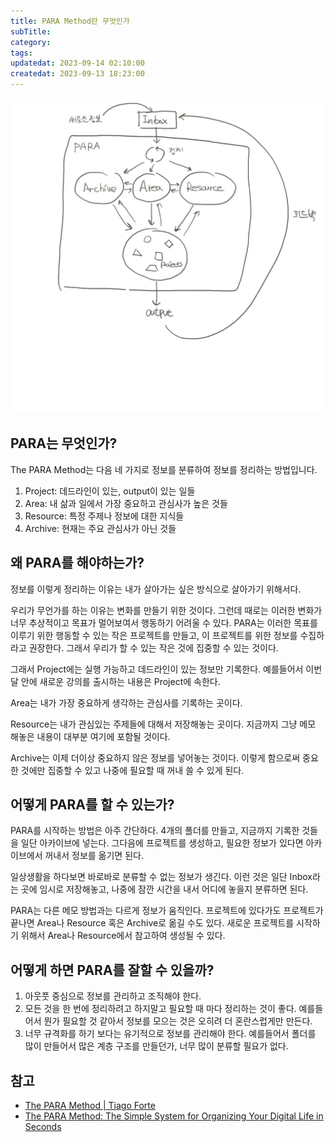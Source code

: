 ```yaml
---
title: PARA Method란 무엇인가
subTitle:
category:
tags:
updatedat: 2023-09-14 02:10:00
createdat: 2023-09-13 18:23:00
---
```


![PARA Method](/images/books/para-method.png)

## PARA는 무엇인가?

The PARA Method는 다음 네 가지로 정보를 분류하여 정보를 정리하는 방법입니다.

1. Project: 데드라인이 있는, output이 있는 일들
2. Area: 내 삶과 일에서 가장 중요하고 관심사가 높은 것들
3. Resource: 특정 주제나 정보에 대한 지식들
4. Archive: 현재는 주요 관심사가 아닌 것들

## 왜 PARA를 해야하는가?

정보를 이렇게 정리하는 이유는 내가 살아가는 싶은 방식으로 살아가기 위해서다.  

우리가 무언가를 하는 이유는 변화를 만들기 위한 것이다. 그런데 때로는 이러한
변화가 너무 추상적이고 목표가 멀어보여서 행동하기 어려울 수 있다. PARA는 이러한
목표를 이루기 위한 행동할 수 있는 작은 프로젝트를 만들고, 이 프로젝트를 위한
정보를 수집하라고 권장한다. 그래서 우리가 할 수 있는 작은 것에 집중할 수 있는
것이다.  

그래서 Project에는 실행 가능하고 데드라인이 있는 정보만 기록한다. 예를들어서
이번 달 안에 새로운 강의를 출시하는 내용은 Project에 속한다.  

Area는 내가 가장 중요하게 생각하는 관심사를 기록하는 곳이다.  

Resource는 내가 관심있는 주제들에 대해서 저장해놓는 곳이다. 지금까지 그냥 메모 해놓은 내용이 대부분 여기에 포함될 것이다.

Archive는 이제 더이상 중요하지 않은 정보를 넣어놓는 것이다. 이렇게 함으로써
중요한 것에만 집중할 수 있고 나중에 필요할 때 꺼내 쓸 수 있게 된다.

## 어떻게 PARA를 할 수 있는가?

PARA를 시작하는 방법은 아주 간단하다. 4개의 폴더를 만들고, 지금까지 기록한
것들을 일단 아카이브에 넣는다. 그다음에 프로젝트를 생성하고, 필요한 정보가
있다면 아카이브에서 꺼내서 정보를 옮기면 된다.  

일상생활을 하다보면 바로바로 분류할 수 없는 정보가 생긴다. 이런 것은 일단
Inbox라는 곳에 임시로 저장해놓고, 나중에 잠깐 시간을 내서 어디에 놓을지 분류하면
된다.  

PARA는 다른 메모 방법과는 다르게 정보가 움직인다. 프로젝트에 있다가도 프로젝트가
끝나면 Area나 Resource 혹은 Archive로 옮길 수도 있다. 새로운 프로젝트를 시작하기
위해서 Area나 Resource에서 참고하여 생성될 수 있다.  

## 어떻게 하면 PARA를 잘할 수 있을까?

1. 아웃풋 중심으로 정보를 관리하고 조직해야 한다.
2. 모든 것을 한 번에 정리하려고 하지말고 필요할 때 마다 정리하는 것이 좋다.
   예를들어서 뭔가 필요할 것 같아서 정보를 모으는 것은 오히려 더 혼란스럽게만 만든다.
3. 너무 규격화를 하기 보다는 유기적으로 정보를 관리해야 한다. 예를들어서 폴더를
   많이 만들어서 많은 계층 구조를 만들던가, 너무 많이 분류할 필요가 없다.

## 참고

- [The PARA Method \| Tiago Forte](https://www.amazon.com/dp/B0C2QPWBP4?ref_=cm_sw_r_cp_ud_dp_3NR8P0XWWWBGYBSSY6V6)
- [The PARA Method: The Simple System for Organizing Your Digital Life in Seconds](https://fortelabs.com/blog/para/)
